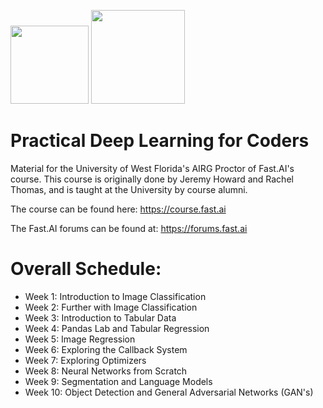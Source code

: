 <img src = "https://cdn-images-1.medium.com/max/696/1*bUZKHfAugVeXAkl0TGClCA.png" height ='125'/> <img src = "https://drive.google.com/uc?export=view&id=1lTEUUVke6Y02P9Hr30ZTG56390e7RRLG" height = '150'/>

# Practical Deep Learning for Coders 
Material for the University of West Florida's AIRG Proctor of Fast.AI's course. This course is originally done by Jeremy Howard and Rachel Thomas, and is taught at the University by course alumni. 

The course can be found here: https://course.fast.ai

The Fast.AI forums can be found at: https://forums.fast.ai

# Overall Schedule:

* Week 1: Introduction to Image Classification
* Week 2: Further with Image Classification
* Week 3: Introduction to Tabular Data
* Week 4: Pandas Lab and Tabular Regression
* Week 5: Image Regression
* Week 6: Exploring the Callback System
* Week 7: Exploring Optimizers
* Week 8: Neural Networks from Scratch
* Week 9: Segmentation and Language Models
* Week 10: Object Detection and General Adversarial Networks (GAN's)
